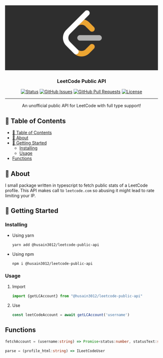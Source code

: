 <p align="center">
  <a href="" rel="noopener">
 <img   src="docs/images/LeetCode.jpg" alt="Project logo"></a>
</p>

<h3 align="center">LeetCode Public API</h3>

<div align="center">

[![Status](https://img.shields.io/badge/status-active-success.svg)]()
[![GitHub Issues](https://img.shields.io/github/issues/husain3012/leetcode-public-api.svg
)](https://github.com/husain3012/leetcode-public-api/issues)
[![GitHub Pull Requests](https://img.shields.io/github/issues-pr/husain3012/leetcode-public-api.svg)](https://github.com/husain3012/leetcode-public-api/pulls)
[![License](https://img.shields.io/badge/license-MIT-blue.svg)](/LICENSE)

</div>

---

<p align="center"> An unofficial public API for LeetCode with full type support!
    <br> 
</p>

## 📝 Table of Contents

- [📝 Table of Contents](#-table-of-contents)
- [🧐 About ](#-about-)
- [🏁 Getting Started ](#-getting-started-)
  - [Installing](#installing)
  - [Usage ](#usage-)
- [Functions](#functions)

## 🧐 About <a name = "about"></a>

I small package written in typescript to fetch public stats of a LeetCode profile. This API makes call to `leetcode.com` so abusing it might lead to rate limiting your IP.
## 🏁 Getting Started <a name = "getting_started"></a>

### Installing


- Using yarn

  ```bash
  yarn add @husain3012/leetcode-public-api
  ```

- Using npm
  
  ```bash
  npm i @husain3012/leetcode-public-api
  ```

### Usage <a name="usage"></a>


1. Import

    ```javascript
    import {getLCAccount} from "@husain3012/leetcode-public-api"
    ```

2. Use

    ```javascript
    const leetCodeAccount = await getLCAccount('username')
    ```
  
## Functions

```typescript
fetchAccount = (username:string) => Promise<status:number, statusText:string, data:string|null>
```

```typescript
parse = (profile_html:string) => ILeetCodeUser
```